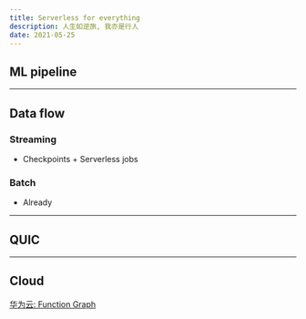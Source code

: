 ```yaml
---
title: Serverless for everything
description: 人生如逆旅, 我亦是行人
date: 2021-05-25
---
```


## ML pipeline

------------------

## Data flow

### Streaming

* Checkpoints + Serverless jobs

### Batch

* Already

------------------

## QUIC

------------------

## Cloud

[华为云: Function Graph](https://support.huaweicloud.com/functiongraph/)
